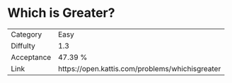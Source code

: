 # Which is Greater?

<table>
    <tr>
        <td>Category</td>
        <td>Easy</td>
    </tr>
    <tr>
        <td>Diffulty</td>
        <td>1.3</td>
    </tr>
    <tr>
        <td>Acceptance</td>
        <td>47.39 %</td>
    </tr>
    <tr>
        <td>Link</td>
        <td>https://open.kattis.com/problems/whichisgreater</td>
    </tr>
</table>